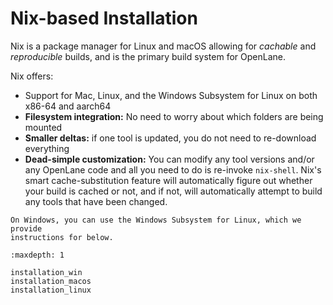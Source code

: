 # Nix-based Installation
Nix is a package manager for Linux and macOS allowing for *cachable* and *reproducible* builds, and is the primary build system for OpenLane.

Nix offers:

* Support for Mac, Linux, and the Windows Subsystem for Linux on both x86-64 and aarch64
* **Filesystem integration:** No need to worry about which folders are being
  mounted
* **Smaller deltas:** if one tool is updated, you do not need to re-download
  everything
* **Dead-simple customization:** You can modify any tool versions and/or any
  OpenLane code and all you need to do is re-invoke `nix-shell`. Nix's smart
  cache-substitution feature will automatically figure out whether your build is
  cached or not, and if not, will automatically attempt to build any tools that
  have been changed.

```{tip}
On Windows, you can use the Windows Subsystem for Linux, which we provide
instructions for below.
```

```{toctree}
:maxdepth: 1

installation_win
installation_macos
installation_linux
```

